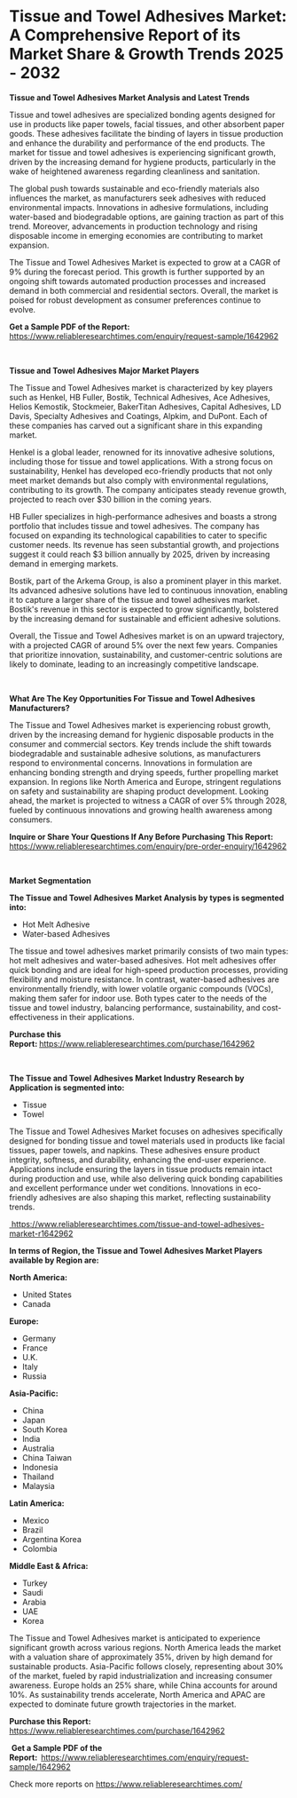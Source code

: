<p><h1>Tissue and Towel Adhesives Market: A Comprehensive Report of its Market Share & Growth Trends 2025 - 2032</h1></p><p><strong>Tissue and Towel Adhesives Market Analysis and Latest Trends</strong></p>
<p><p>Tissue and towel adhesives are specialized bonding agents designed for use in products like paper towels, facial tissues, and other absorbent paper goods. These adhesives facilitate the binding of layers in tissue production and enhance the durability and performance of the end products. The market for tissue and towel adhesives is experiencing significant growth, driven by the increasing demand for hygiene products, particularly in the wake of heightened awareness regarding cleanliness and sanitation.</p><p>The global push towards sustainable and eco-friendly materials also influences the market, as manufacturers seek adhesives with reduced environmental impacts. Innovations in adhesive formulations, including water-based and biodegradable options, are gaining traction as part of this trend. Moreover, advancements in production technology and rising disposable income in emerging economies are contributing to market expansion.</p><p>The Tissue and Towel Adhesives Market is expected to grow at a CAGR of 9% during the forecast period. This growth is further supported by an ongoing shift towards automated production processes and increased demand in both commercial and residential sectors. Overall, the market is poised for robust development as consumer preferences continue to evolve.</p></p>
<p><strong>Get a Sample PDF of the Report:&nbsp;</strong> <a href="https://www.reliableresearchtimes.com/enquiry/request-sample/1642962?utm_campaign=2937&utm_medium=2&utm_source=Github&utm_content=ia&utm_term=01042025&utm_id=tissue-and-towel-adhesives">https://www.reliableresearchtimes.com/enquiry/request-sample/1642962</a></p>
<p>&nbsp;</p>
<p><strong>Tissue and Towel Adhesives Major Market Players</strong></p>
<p><p>The Tissue and Towel Adhesives market is characterized by key players such as Henkel, HB Fuller, Bostik, Technical Adhesives, Ace Adhesives, Helios Kemostik, Stockmeier, BakerTitan Adhesives, Capital Adhesives, LD Davis, Specialty Adhesives and Coatings, Alpkim, and DuPont. Each of these companies has carved out a significant share in this expanding market.</p><p>Henkel is a global leader, renowned for its innovative adhesive solutions, including those for tissue and towel applications. With a strong focus on sustainability, Henkel has developed eco-friendly products that not only meet market demands but also comply with environmental regulations, contributing to its growth. The company anticipates steady revenue growth, projected to reach over $30 billion in the coming years.</p><p>HB Fuller specializes in high-performance adhesives and boasts a strong portfolio that includes tissue and towel adhesives. The company has focused on expanding its technological capabilities to cater to specific customer needs. Its revenue has seen substantial growth, and projections suggest it could reach $3 billion annually by 2025, driven by increasing demand in emerging markets.</p><p>Bostik, part of the Arkema Group, is also a prominent player in this market. Its advanced adhesive solutions have led to continuous innovation, enabling it to capture a larger share of the tissue and towel adhesives market. Bostik's revenue in this sector is expected to grow significantly, bolstered by the increasing demand for sustainable and efficient adhesive solutions.</p><p>Overall, the Tissue and Towel Adhesives market is on an upward trajectory, with a projected CAGR of around 5% over the next few years. Companies that prioritize innovation, sustainability, and customer-centric solutions are likely to dominate, leading to an increasingly competitive landscape.</p></p>
<p>&nbsp;</p>
<p><strong>What Are The Key Opportunities For Tissue and Towel Adhesives Manufacturers?</strong></p>
<p><p>The Tissue and Towel Adhesives market is experiencing robust growth, driven by the increasing demand for hygienic disposable products in the consumer and commercial sectors. Key trends include the shift towards biodegradable and sustainable adhesive solutions, as manufacturers respond to environmental concerns. Innovations in formulation are enhancing bonding strength and drying speeds, further propelling market expansion. In regions like North America and Europe, stringent regulations on safety and sustainability are shaping product development. Looking ahead, the market is projected to witness a CAGR of over 5% through 2028, fueled by continuous innovations and growing health awareness among consumers.</p></p>
<p><strong>Inquire or Share Your Questions If Any Before Purchasing This Report:</strong> <a href="https://www.reliableresearchtimes.com/enquiry/pre-order-enquiry/1642962?utm_campaign=2937&utm_medium=2&utm_source=Github&utm_content=ia&utm_term=01042025&utm_id=tissue-and-towel-adhesives">https://www.reliableresearchtimes.com/enquiry/pre-order-enquiry/1642962</a></p>
<p>&nbsp;</p>
<p><strong>Market Segmentation</strong></p>
<p><strong>The Tissue and Towel Adhesives Market Analysis by types is segmented into:</strong></p>
<p><ul><li>Hot Melt Adhesive</li><li>Water-based Adhesives</li></ul></p>
<p><p>The tissue and towel adhesives market primarily consists of two main types: hot melt adhesives and water-based adhesives. Hot melt adhesives offer quick bonding and are ideal for high-speed production processes, providing flexibility and moisture resistance. In contrast, water-based adhesives are environmentally friendly, with lower volatile organic compounds (VOCs), making them safer for indoor use. Both types cater to the needs of the tissue and towel industry, balancing performance, sustainability, and cost-effectiveness in their applications.</p></p>
<p><strong>Purchase this Report:&nbsp;</strong><a href="https://www.reliableresearchtimes.com/purchase/1642962?utm_campaign=2937&utm_medium=2&utm_source=Github&utm_content=ia&utm_term=01042025&utm_id=tissue-and-towel-adhesives">https://www.reliableresearchtimes.com/purchase/1642962</a></p>
<p>&nbsp;</p>
<p><strong>The Tissue and Towel Adhesives Market Industry Research by Application is segmented into:</strong></p>
<p><ul><li>Tissue</li><li>Towel</li></ul></p>
<p><p>The Tissue and Towel Adhesives Market focuses on adhesives specifically designed for bonding tissue and towel materials used in products like facial tissues, paper towels, and napkins. These adhesives ensure product integrity, softness, and durability, enhancing the end-user experience. Applications include ensuring the layers in tissue products remain intact during production and use, while also delivering quick bonding capabilities and excellent performance under wet conditions. Innovations in eco-friendly adhesives are also shaping this market, reflecting sustainability trends.</p></p>
<p><a href="https://www.reliableresearchtimes.com/tissue-and-towel-adhesives-market-r1642962?utm_campaign=2937&utm_medium=2&utm_source=Github&utm_content=ia&utm_term=01042025&utm_id=tissue-and-towel-adhesives">&nbsp;https://www.reliableresearchtimes.com/tissue-and-towel-adhesives-market-r1642962</a></p>
<p><strong>In terms of Region, the Tissue and Towel Adhesives Market Players available by Region are:</strong></p>
<p>
    <p> <strong> North America: </strong>
        <ul>
            <li>United States</li>
            <li>Canada</li>
        </ul>
        </p> 
    <p> <strong> Europe: </strong>
        <ul>
            <li>Germany</li>
            <li>France</li>
            <li>U.K.</li>
            <li>Italy</li>
            <li>Russia</li>
        </ul>
        </p> 
    <p> <strong> Asia-Pacific: </strong>
        <ul>
            <li>China</li>
            <li>Japan</li>
            <li>South Korea</li>
            <li>India</li>
            <li>Australia</li>
            <li>China Taiwan</li>
            <li>Indonesia</li>
            <li>Thailand</li>
            <li>Malaysia</li>
        </ul>
        </p> 
    <p> <strong> Latin America: </strong>
        <ul>
            <li>Mexico</li>
            <li>Brazil</li>
            <li>Argentina Korea</li>
            <li>Colombia</li>
        </ul>
        </p> 
    <p> <strong> Middle East & Africa: </strong>
        <ul>
            <li>Turkey</li>
            <li>Saudi</li>
            <li>Arabia</li>
            <li>UAE</li>
            <li>Korea</li>
        </ul>
    </p>
    </p>
<p><p>The Tissue and Towel Adhesives market is anticipated to experience significant growth across various regions. North America leads the market with a valuation share of approximately 35%, driven by high demand for sustainable products. Asia-Pacific follows closely, representing about 30% of the market, fueled by rapid industrialization and increasing consumer awareness. Europe holds an 25% share, while China accounts for around 10%. As sustainability trends accelerate, North America and APAC are expected to dominate future growth trajectories in the market.</p></p>
<p><strong>Purchase this Report: </strong><a href="https://www.reliableresearchtimes.com/purchase/1642962?utm_campaign=2937&utm_medium=2&utm_source=Github&utm_content=ia&utm_term=01042025&utm_id=tissue-and-towel-adhesives">https://www.reliableresearchtimes.com/purchase/1642962</a></p>
<p>&nbsp;<strong>Get a Sample PDF of the Report:&nbsp;&nbsp;</strong><a href="https://www.reliableresearchtimes.com/enquiry/request-sample/1642962?utm_campaign=2937&utm_medium=2&utm_source=Github&utm_content=ia&utm_term=01042025&utm_id=tissue-and-towel-adhesives">https://www.reliableresearchtimes.com/enquiry/request-sample/1642962</a></p>
<p><strong></strong></p>
<p>Check more reports on <a href="https://www.reliableresearchtimes.com/?utm_campaign=2937&utm_medium=2&utm_source=Github&utm_content=ia&utm_term=01042025&utm_id=tissue-and-towel-adhesives">https://www.reliableresearchtimes.com/</a></p>